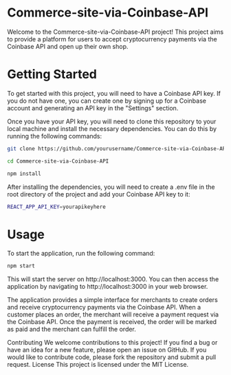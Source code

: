 <h1>Commerce-site-via-Coinbase-API</h1>
Welcome to the Commerce-site-via-Coinbase-API project! This project aims to provide a platform for users to accept cryptocurrency payments via the Coinbase API and open up their own shop.

<h1>Getting Started</h1>
To get started with this project, you will need to have a Coinbase API key. If you do not have one, you can create one by signing up for a Coinbase account and generating an API key in the "Settings" section.

Once you have your API key, you will need to clone this repository to your local machine and install the necessary dependencies. You can do this by running the following commands:


```sh
git clone https://github.com/yourusername/Commerce-site-via-Coinbase-API.git
```
```sh
cd Commerce-site-via-Coinbase-API
```
```sh
npm install
```

After installing the dependencies, you will need to create a .env file in the root directory of the project and add your Coinbase API key to it:

```sh
REACT_APP_API_KEY=yourapikeyhere
```



<h1>Usage</h1>
To start the application, run the following command:

```sh
npm start
```

This will start the server on http://localhost:3000. You can then access the application by navigating to http://localhost:3000 in your web browser.

The application provides a simple interface for merchants to create orders and receive cryptocurrency payments via the Coinbase API. When a customer places an order, the merchant will receive a payment request via the Coinbase API. Once the payment is received, the order will be marked as paid and the merchant can fulfill the order.

Contributing
We welcome contributions to this project! If you find a bug or have an idea for a new feature, please open an issue on GitHub. If you would like to contribute code, please fork the repository and submit a pull request.
License
This project is licensed under the MIT License.

